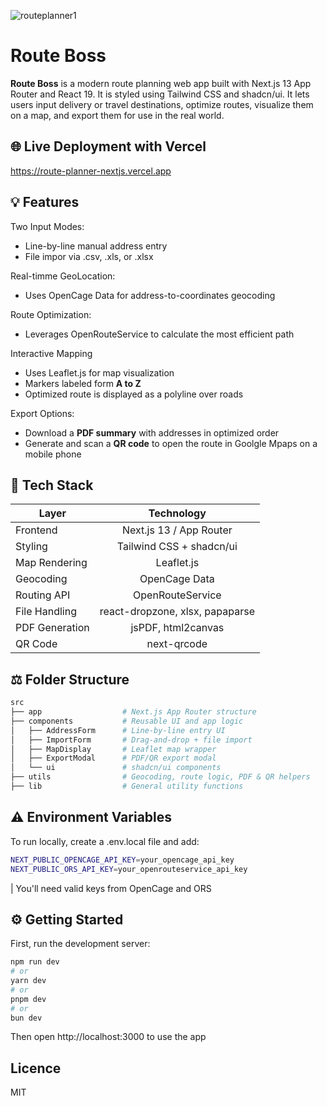 ![routeplanner1](https://github.com/user-attachments/assets/7ab3f34c-783f-4697-8b74-1772fe65748f)

# Route Boss

**Route Boss** is a modern route planning web app built with Next.js 13 App Router and React 19. It is styled using Tailwind CSS and shadcn/ui. It lets users input delivery or travel destinations, optimize routes, visualize them on a map, and export them for use in the real world. 

## 🌐 Live Deployment with Vercel
https://route-planner-nextjs.vercel.app

## 💡 Features

Two Input Modes:
* Line-by-line manual address entry
* File impor via .csv, .xls, or .xlsx

Real-timme GeoLocation:
* Uses OpenCage Data for address-to-coordinates geocoding

Route Optimization:
* Leverages OpenRouteService to calculate the most efficient path

Interactive Mapping
* Uses Leaflet.js for map visualization
* Markers labeled form **A to Z**
* Optimized route is displayed as a polyline over roads

Export Options:
* Download a **PDF summary** with addresses in optimized order
* Generate and scan a **QR code** to open the route in Goolgle Mpaps on a mobile phone

## 📝 Tech Stack

| Layer        | Technology     |
| ------------- |:-------------:|
| Frontend     | Next.js 13 / App Router |
| Styling    | Tailwind CSS + shadcn/ui      |
|  Map Rendering | Leaflet.js     |
|  Geocoding | OpenCage Data   |
|  Routing API | OpenRouteService    |
|  File Handling | react-dropzone, xlsx, papaparse   |
|  PDF Generation | jsPDF, html2canvas     |
|  QR Code | next-qrcode   |

## ⚖️ Folder Structure
```bash
src
├── app                  # Next.js App Router structure
├── components           # Reusable UI and app logic
│   ├── AddressForm      # Line-by-line entry UI
│   ├── ImportForm       # Drag-and-drop + file import
│   ├── MapDisplay       # Leaflet map wrapper
│   ├── ExportModal      # PDF/QR export modal
│   └── ui               # shadcn/ui components
├── utils                # Geocoding, route logic, PDF & QR helpers
├── lib                  # General utility functions
```
## ⚠️ Environment Variables

To run locally, create a .env.local file and add:
```bash
NEXT_PUBLIC_OPENCAGE_API_KEY=your_opencage_api_key
NEXT_PUBLIC_ORS_API_KEY=your_openrouteservice_api_key
```
| You'll need valid keys from OpenCage and ORS

## ⚙️ Getting Started

First, run the development server:

```bash
npm run dev
# or
yarn dev
# or
pnpm dev
# or
bun dev
```
Then open http://localhost:3000 to use the app

## Licence
MIT


